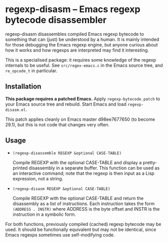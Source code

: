 # regexp-disasm – Emacs regexp bytecode disassembler

regexp-disasm disassembles compiled Emacs regexp bytecode to something
that can (just) be understood by a human. It is mainly intended for
those debugging the Emacs regexp engine, but anyone curious about how
it works and how regexps are interpreted may find it interesting.

This is a specialised package: it requires some knowledge of the
regexp internals to be useful. See `src/regex-emacs.c` in the Emacs
source tree, and `re_opcode_t` in particular.

## Installation

**This package requires a patched Emacs.**
Apply `regexp-bytecode.patch` to your Emacs source tree and rebuild.
Start Emacs and load `regexp-disasm.el`.

This patch applies cleanly on Emacs master d98ee7677650 (to become 29.1),
but this is not code that changes very often.


## Usage

* `(regexp-disassemble REGEXP &optional CASE-TABLE)`

  Compile REGEXP with the optional CASE-TABLE and display a
  pretty-printed disassembly in a separate buffer.
  This function can be used as an interactive command; note that
  the regexp is then input as a Lisp expression, not a string.

* `(regexp-disasm REGEXP &optional CASE-TABLE)`

  Compile REGEXP with the optional CASE-TABLE and return the disassembly
  as a list of instructions. Each instruction takes the form
  `(ADDRESS . INSTR)` where ADDRESS is the byte offset and INSTR is the
  instruction in a symbolic form.

For both functions, previously compiled (cached) regexp bytecode may
be used. It should be functionally equivalent but may not be
identical, since Emacs regexps sometimes use self-modifying code.
